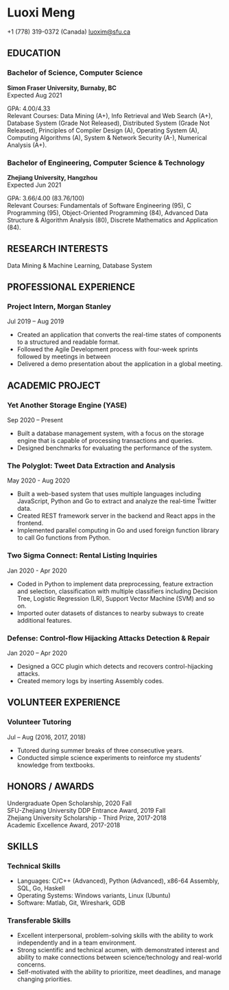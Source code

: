 # Luoxi Meng
+1 (778) 319-0372 (Canada)
luoxim@sfu.ca

## EDUCATION
### Bachelor of Science, Computer Science  
**Simon Fraser University, Burnaby, BC**  
Expected Aug 2021

GPA: 4.00/4.33   
Relevant Courses: Data Mining (A+), Info Retrieval and Web Search (A+), Database System (Grade Not Released), Distributed System (Grade Not Released), Principles of Compiler Design (A), Operating System (A), Computing Algorithms (A), System & Network Security (A-), Numerical Analysis (A+). 

### Bachelor of Engineering, Computer Science & Technology  
**Zhejiang University, Hangzhou**  
Expected Jun 2021
 
GPA: 3.66/4.00 (83.76/100)   
Relevant Courses: Fundamentals of Software Engineering (95), C Programming (95), Object-Oriented Programming (84), Advanced Data Structure & Algorithm Analysis (80), Discrete Mathematics and Application (84).


## RESEARCH INTERESTS
Data Mining & Machine Learning, Database System

## PROFESSIONAL EXPERIENCE
### Project Intern, Morgan Stanley  
Jul 2019 – Aug 2019
- Created an application that converts the real-time states of components to a structured and readable format.
- Followed the Agile Development process with four-week sprints followed by meetings in between
- Delivered a demo presentation about the application in a global meeting.

## ACADEMIC PROJECT
### Yet Another Storage Engine (YASE)  
Sep 2020 – Present
- Built a database management system, with a focus on the storage engine that is capable of processing transactions and queries. 
- Designed benchmarks for evaluating the performance of the system.


### The Polyglot: Tweet Data Extraction and Analysis  
May 2020 - Aug 2020
- Built a web-based system that uses multiple languages including JavaScript, Python and Go to extract and analyze the real-time Twitter data.
- Created REST framework server in the backend and React apps in the frontend.
-	Implemented parallel computing in Go and used foreign function library to call Go functions from Python.


### Two Sigma Connect: Rental Listing Inquiries  
Jan 2020 - Apr 2020
- Coded in Python to implement data preprocessing, feature extraction and selection, classification with multiple classifiers including Decision Tree, Logistic Regression (LR), Support Vector Machine (SVM) and so on.
-	Imported outer datasets of distances to nearby subways to create additional features.


### Defense: Control-flow Hijacking Attacks Detection & Repair  
Jan 2020 – Apr 2020
-	Designed a GCC plugin which detects and recovers control-hijacking attacks.
-	Created memory logs by inserting Assembly codes. 


## VOLUNTEER EXPERIENCE
### Volunteer Tutoring  
Jul – Aug (2016, 2017, 2018)
-	Tutored during summer breaks of three consecutive years.
-	Conducted simple science experiments to reinforce my students’ knowledge from textbooks.

## HONORS / AWARDS
Undergraduate Open Scholarship, 2020 Fall  
SFU-Zhejiang University DDP Entrance Award, 2019 Fall   
Zhejiang University Scholarship - Third Prize, 2017-2018  
Academic Excellence Award, 2017-2018

## SKILLS
### Technical Skills
-	Languages: C/C++ (Advanced), Python (Advanced), x86-64 Assembly, SQL, Go, Haskell 
-	Operating Systems: Windows variants, Linux (Ubuntu) 
-	Software: Matlab, Git, Wireshark, GDB


### Transferable Skills
-	Excellent interpersonal, problem-solving skills with the ability to work independently and in a team environment.
-	Strong scientific and technical acumen, with demonstrated interest and ability to make connections between science/technology and real-world concerns.
-	Self-motivated with the ability to prioritize, meet deadlines, and manage changing priorities.



